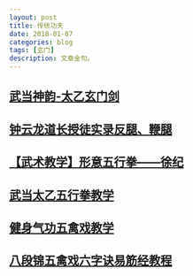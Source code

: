 ```yaml
---
layout: post
title: 传统功夫
date: 2018-01-07
categories: blog
tags: [玄门]
description: 文章金句。
---
```

## [武当神韵-太乙玄门剑](https://www.bilibili.com/video/av2737013/)


## [钟云龙道长授徒实录反腿、鞭腿](https://www.bilibili.com/video/av15602326/)

## [【武术教学】形意五行拳——徐纪](https://www.bilibili.com/video/av9768870/)

## [武当太乙五行拳教学](https://www.bilibili.com/video/av8643489/index_1.html#page=1)

## [健身气功五禽戏教学](https://www.bilibili.com/video/av5448101/?from=search&seid=15518727616853646380)

## [八段锦五禽戏六字诀易筋经教程](https://www.bilibili.com/video/av11236445/?from=search&seid=15518727616853646380#page=2)
